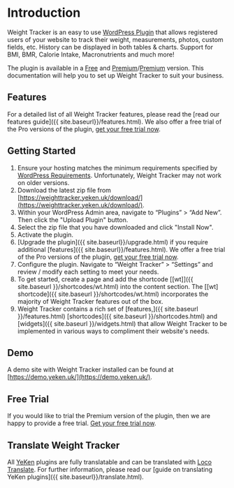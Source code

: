 # Introduction

Weight Tracker is an easy to use [WordPress Plugin](https://wordpress.org/plugins/weight-loss-tracker/) that allows registered users of your website to track their weight, measurements, photos, custom fields, etc. History can be displayed in both tables & charts. Support for BMI, BMR, Calorie Intake, Macronutrients and much more!    
    
The plugin is available in a [Free](https://wordpress.org/plugins/weight-loss-tracker/) and [Premium](https://shop.yeken.uk/product/weight-tracker-pro/)/[Premium](https://shop.yeken.uk/product/weight-tracker-pro-plus/) version. This documentation will help you to set up Weight Tracker to suit your business.  
  
## Features  
  
For a detailed list of all Weight Tracker features, please read the [read our features guide]({{ site.baseurl}}/features.html).  We also offer a free trial of the Pro versions of the plugin, [get your free trial now](https://shop.yeken.uk/get-a-trial-license/).
## Getting Started  
  
 1. Ensure your hosting matches the minimum requirements specified by [WordPress Requirements](https://wordpress.org/about/requirements/). Unfortunately, Weight Tracker may not work on older versions.  
 2. Download the latest zip file from [https://weighttracker.yeken.uk/download/](https://weighttracker.yeken.uk/download/).  
   1. Within your WordPress Admin area, navigate to “Plugins” > “Add New”. Then click the "Upload Plugin" button.
   3. Select the zip file that you have downloaded and click "Install Now".  
   4. Activate the plugin.  
   5. [Upgrade the plugin]({{ site.baseurl}}/upgrade.html) if you require additional [features]({{ site.baseurl}}/features.html). We offer a free trial of the Pro versions of the plugin, [get your free trial now](https://shop.yeken.uk/get-a-trial-license/).
   6. Configure the plugin. Navigate to “Weight Tracker” > “Settings” and review / modify each setting to meet your needs.  
   7. To get started, create a page and add the  shortcode [[wt]]({{ site.baseurl }}/shortcodes/wt.html)  into the content section. The  [[wt] shortcode]({{ site.baseurl }}/shortcodes/wt.html)  incorporates the majority of Weight Tracker features out of the box.  
   8. Weight Tracker contains a rich set of  [features,]({{ site.baseurl }}/features.html) [shortcodes]({{ site.baseurl }}/shortcodes.html)  and  [widgets]({{ site.baseurl }}/widgets.html) that allow Weight Tracker to be implemented in various ways to compliment their website's needs.  

## Demo

A demo site with Weight Tracker installed can be found at [https://demo.yeken.uk/](https://demo.yeken.uk/).

## Free Trial 

If you would like to trial the Premium version of the plugin, then we are happy to provide a free trial. [Get your free trial now](https://shop.yeken.uk/get-a-trial-license/). 

## Translate Weight Tracker  
All [YeKen](https://www.yeken.uk) plugins are fully translatable and can be translated with [Loco Translate](https://en-gb.wordpress.org/plugins/loco-translate/). For further information, please read our [guide on translating YeKen plugins]({{ site.baseurl}}/translate.html).